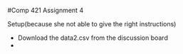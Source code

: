 #Comp 421 Assignment 4

Setup(because she not able to give the right instructions)
* Download the data2.csv from the discussion board
* 